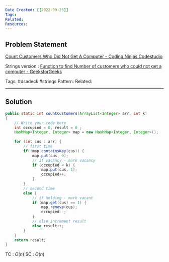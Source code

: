 ```yaml
---
Date Created: [[2022-09-25]]
Tags: 
Related: 
Resources: 
---
```


## Problem Statement
[Count Customers Who Did Not Get A Computer - Coding Ninjas Codestudio](https://www.codingninjas.com/codestudio/problems/count-customers-who-did-not-get-a-computer_1115775?leftPanelTab=0)

Strings version : [Function to find Number of customers who could not get a computer - GeeksforGeeks](https://www.geeksforgeeks.org/function-to-find-number-of-customers-who-could-not-get-a-computer/)

Tags:  #dsadeck  #strings
Pattern: 
Related: 

---

## Solution
``` java
public static int countCustomers(ArrayList<Integer> arr, int k) 
{
	// Write your code here
	int occupied = 0, result = 0 ;
	HashMap<Integer, Integer> map = new HashMap<Integer, Integer>();
	
	for (int cus : arr) {
		// first time
		if(!map.containsKey(cus)) {
			map.put(cus, 0); 
			// if vacancy - mark vacancy
			if (occupied < k) {
				map.put(cus, 1);
				occupied++;
			}
		}
		// second time
		else {
			// if holding - mark vacant
			if (map.get(cus) == 1) {
				map.remove(cus);
				occupied--;
			}
			// else increment result
			else result++;
		}
	}
	return result;
}
```
TC : $O(n)$
SC : $O(n)$


